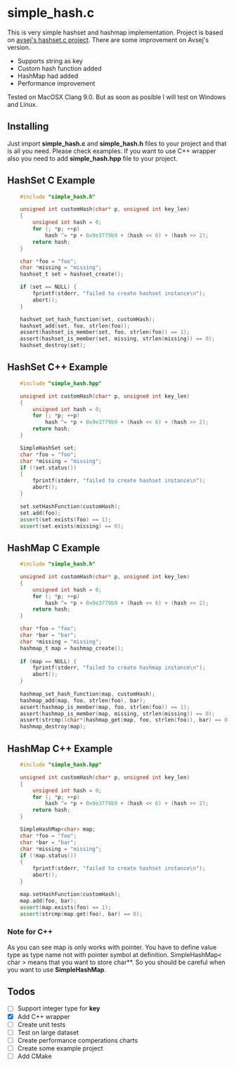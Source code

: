 # simple_hash.c

This is very simple hashset and hashmap implementation. Project is based on [avsej's hashset.c project](https://github.com/avsej/hashset.c). There are some improvement on Avsej's version.

- Supports string as key
- Custom hash function added
- HashMap had added
- Performance improvement

Tested on MacOSX Clang 9.0. But as soon as posible I will test on Windows and Linux.

## Installing

Just import **simple_hash.c** and **simple_hash.h** files to your project and that is all you need. Please check examples.
If you want to use C++ wrapper also you need to add **simple_hash.hpp** file to your project.

## HashSet C Example

```c
    #include "simple_hash.h"

    unsigned int customHash(char* p, unsigned int key_len)
    {
        unsigned int hash = 0;
        for (; *p; ++p)
            hash ^= *p + 0x9e3779b9 + (hash << 6) + (hash >> 2);
        return hash;
    }

    char *foo = "foo";
    char *missing = "missing";
    hashset_t set = hashset_create();

    if (set == NULL) {
        fprintf(stderr, "failed to create hashset instance\n");
        abort();
    }

    hashset_set_hash_function(set, customHash);
    hashset_add(set, foo, strlen(foo));
    assert(hashset_is_member(set, foo, strlen(foo)) == 1);
    assert(hashset_is_member(set, missing, strlen(missing)) == 0);
    hashset_destroy(set);

```

## HashSet C++ Example

```c++
    #include "simple_hash.hpp"

    unsigned int customHash(char* p, unsigned int key_len)
    {
        unsigned int hash = 0;
        for (; *p; ++p)
            hash ^= *p + 0x9e3779b9 + (hash << 6) + (hash >> 2);
        return hash;
    }

    SimpleHashSet set;
    char *foo = "foo";
    char *missing = "missing";
    if (!set.status())
    {
        fprintf(stderr, "failed to create hashset instance\n");
        abort();
    }

    set.setHashFunction(customHash);
    set.add(foo);
    assert(set.exists(foo) == 1);
    assert(set.exists(missing) == 0);

```

## HashMap C Example 

```c
    #include "simple_hash.h"

    unsigned int customHash(char* p, unsigned int key_len)
    {
        unsigned int hash = 0;
        for (; *p; ++p)
            hash ^= *p + 0x9e3779b9 + (hash << 6) + (hash >> 2);
        return hash;
    }

    char *foo = "foo";
    char *bar = "bar";
    char *missing = "missing";
    hashmap_t map = hashmap_create();
    
    if (map == NULL) {
        fprintf(stderr, "failed to create hashmap instance\n");
        abort();
    }
    
    hashmap_set_hash_function(map, customHash);
    hashmap_add(map, foo, strlen(foo), bar);
    assert(hashmap_is_member(map, foo, strlen(foo)) == 1);
    assert(hashmap_is_member(map, missing, strlen(missing)) == 0);
    assert(strcmp((char*)hashmap_get(map, foo, strlen(foo)), bar) == 0);
    hashmap_destroy(map);

```

## HashMap C++ Example

```c++
    #include "simple_hash.hpp"

    unsigned int customHash(char* p, unsigned int key_len)
    {
        unsigned int hash = 0;
        for (; *p; ++p)
            hash ^= *p + 0x9e3779b9 + (hash << 6) + (hash >> 2);
        return hash;
    }

    SimpleHashMap<char> map;
    char *foo = "foo";
    char *bar = "bar";
    char *missing = "missing";
    if (!map.status())
    {
        fprintf(stderr, "failed to create hashset instance\n");
        abort();
    }

    map.setHashFunction(customHash);
    map.add(foo, bar);
    assert(map.exists(foo) == 1);
    assert(strcmp(map.get(foo), bar) == 0);

```


### Note for C++

As you can see map is only works with pointer. You have to define value type as type name not with pointer symbol at definition.
SimpleHashMap< char > means that you want to store char**. So you should be careful when you want to use **SimpleHashMap**.

## Todos

 - [ ] Support integer type for **key**
 - [x] Add C++ wrapper
 - [ ] Create unit tests
 - [ ] Test on large dataset
 - [ ] Create performance comperations charts
 - [ ] Create some example project
 - [ ] Add CMake
